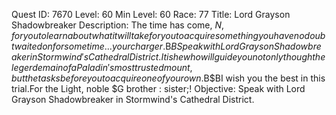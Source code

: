 Quest ID: 7670
Level: 60
Min Level: 60
Race: 77
Title: Lord Grayson Shadowbreaker
Description: The time has come, $N, for you to learn about what it will take for you to acquire something you have no doubt waited on for some time... your charger.$B$BSpeak with Lord Grayson Shadowbreaker in Stormwind's Cathedral District.It is he who will guide you not only though the legerdemain of a Paladin's most trusted mount, but the tasks before you to acquire one of your own.$B$BI wish you the best in this trial.For the Light, noble $G brother : sister;!
Objective: Speak with Lord Grayson Shadowbreaker in Stormwind's Cathedral District.
